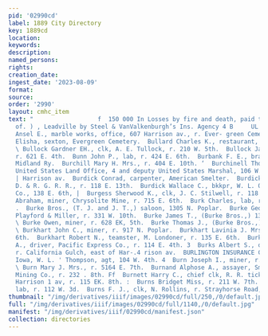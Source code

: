 ```yaml
---
pid: '02990cd'
label: 1889 City Directory
key: 1889cd
location: 
keywords: 
description: 
named_persons: 
rights: 
creation_date: 
ingest_date: '2023-08-09'
format: 
source: 
order: '2990'
layout: cmhc_item
text: "                  f  150 000 In Losses by fire and death, paid to the citizens
  of. ) , Leadville by Steel & VanValkenburgh’s Ins. Agency 4 B     UL 82 BUR 3  Bull
  Ansel E., marble works, office, 607 Harrison av., r. Ever- green Cemetery. - |  Bull
  Elisha, sexton, Evergreen Cemetery.  Bullard Charles K., restaurant, 1411 N. Poplar.
  \ Bullock Gardner EH., clk, A. E. Tullock, r. 210 W. 5th.  Bullock James, miner,
  r. 621 E. 4th.  Bunn John P., lab, r. 424 E. 6th.  Burbank F. E., brakeman, Colorado
  Midland Ry.  Burchill Mary H. Mrs., r. 404 E. 10th. ‘  Burchinell Thomas W., receiver,
  United States Land Office, 4 and deputy United States Marshal, 106 W. 4th, r. 321
  | Harrison av.  Burdick Conrad, carpenter, American Smelter.  Burdick Sela W., engineer,
  D. & R. G. R. R., r. 118 E. 13th.  Burdick Wallace C., bkkpr, W. L. Otterbach &
  Co., 138 E. 6th, |  Burgess Sherwood K., clk, J. C. Stilwell, r. 118 W. 6th. 4  Burhans
  Abraham, miner, Chrysolite Mine, r. 715 E. 6th.  Burk Charles, lab, r. 313 N. Spruce.
  .  Burke Bros., (T. J. and J. T.,) saloon, 1305 N. Poplar.  Burke George, blksmith,
  Playford & Miller, r. 331 W. 10th.  Burke James T., (Burke Bros.,) 1305 N. Poplar.
  \ Burke Owen, miner, r. 628 EK, 5th.  Burke Thomas J., (Burke Bros.,) 1305 N. Poplar.
  \ Burkhart John C., miner, r. 917 N. Poplar.  Burkhart Lavinia J. Mrs., r. 421 E.
  6th.  Burkhart Robert N., teamster, M. Londoner, r. 135 E. 6th.  Burkholder James
  A., driver, Pacific Express Co., r. 114 E. 4th. 3  Burks Albert S., ore hauler,
  r. California Gulch, east of Har-.4 rison av.  BURLINGTON INSURANCE CO., Burlington,
  Iowa, W. L. ' Thompson, agt, 104 W. 4th. 4  Burn Joseph I., miner, r. 516 E. 7th.
  \ Burn Mary J. Mrs., r. 5164 E. 7th.  Burnand Alphose A., assayer, Small Hopes Cons.
  Mining Co., r. 232 . 8th. Ff  Burnett Harry C., chief clk, R. R. ticket dep’t, 401
  Harrison 1 av, r. 115 EK. 8th. :  Burns Bridget Miss, r. 211 W. 7th.  Burns Frank,
  lab, r. 112 W. 3d.  Burns F. J., clk, N. Rollins, r. Strayhorse Road, head E. 5th. "
thumbnail: "/img/derivatives/iiif/images/02990cd/full/250,/0/default.jpg"
full: "/img/derivatives/iiif/images/02990cd/full/1140,/0/default.jpg"
manifest: "/img/derivatives/iiif/02990cd/manifest.json"
collection: directories
---
```

